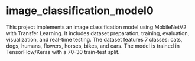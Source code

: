 # image_classification_model0
This project implements an image classification model using MobileNetV2 with Transfer Learning. It includes dataset preparation, training, evaluation, visualization, and real-time testing. The dataset features 7 classes: cats, dogs, humans, flowers, horses, bikes, and cars. The model is trained in TensorFlow/Keras with a 70-30 train-test split.

